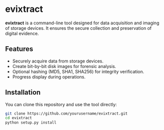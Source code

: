 # evixtract

**evixtract** is a command-line tool designed for data acquisition and imaging of storage devices. It ensures the secure collection and preservation of digital evidence.

## Features
- Securely acquire data from storage devices.
- Create bit-by-bit disk images for forensic analysis.
- Optional hashing (MD5, SHA1, SHA256) for integrity verification.
- Progress display during operations.

## Installation

You can clone this repository and use the tool directly:

```bash
git clone https://github.com/yourusername/evixtract.git
cd evixtract
python setup.py install
